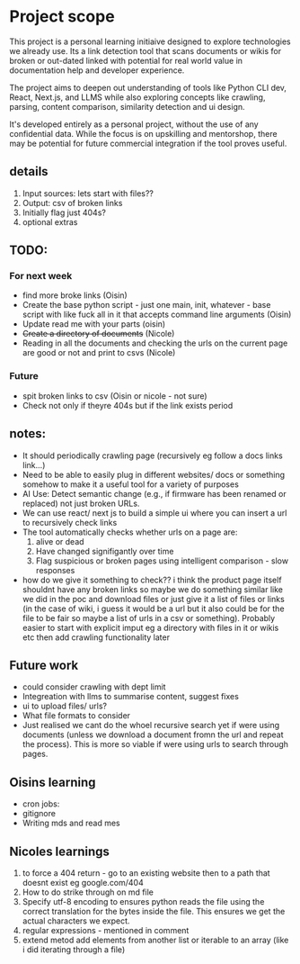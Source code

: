 # Project scope
This project is a personal learning initiaive designed to explore technologies we already use. Its a link detection tool that scans documents or wikis for broken or out-dated linked with potential for real world value in documentation help and developer experience.

The project aims to deepen out understanding of tools like Python CLI dev, React, Next.js, and LLMS while also exploring concepts like crawling, parsing, content comparison, similarity detection and ui design.

It's developed entirely as a personal project, without the use of any confidential data. While the focus is on upskilling and mentorshop, there may be potential for future commercial integration if the tool proves useful.

## details
1. Input sources: lets start with files??
2. Output: csv of broken links
3. Initially flag just 404s?
4. optional extras

## TODO:
### For next week
- find more broke links (Oisin)
- Create the base python script - just one main, init, whatever - base script with like fuck all in it that accepts command line arguments (Oisin)
- Update read me with your parts (oisin)
- ~~Create a directory of documents~~ (Nicole)
- Reading in all the documents and checking the urls on the current page are good or not and print to csvs (Nicole)

### Future
- spit broken links to csv (Oisin or nicole - not sure)
- Check not only if theyre 404s but if the link exists period

## notes:
- It should periodically crawling page (recursively eg follow a docs links link...)
- Need to be able to easily plug in different websites/ docs or something somehow to make it a useful tool for a variety of purposes
- AI Use: Detect semantic change (e.g., if firmware has been renamed or replaced) not just broken URLs.
- We can use react/ next js to build a simple ui where you can insert a url to recursively check links
- The tool automatically checks whether urls on a page are:
    1. alive or dead
    2. Have changed signifigantly over time
    3. Flag suspicious or broken pages using intelligent comparison - slow responses
- how do we give it something to check?? i think the product page itself shouldnt have any broken links so maybe we do something similar like we did in the poc and download files or just give it a list of files or links (in the case of wiki, i guess it would be a url but it also could be for the file to be fair so maybe a list of urls in a csv or something). Probably easier to start with explicit imput eg a directory with files in it or wikis etc then add crawling functionality later

## Future work
- could consider crawling with dept limit
- Integreation with llms to summarise content, suggest fixes
- ui to upload files/ urls?
- What file formats to consider
- Just realised we cant do the whoel recursive search yet if were using documents (unless we download a document fromn the url and repeat the process). This is more so viable if were using urls to search through pages.

## Oisins learning
- cron jobs:
- gitignore
- Writing mds and read mes

## Nicoles learnings
1. to force a 404 return - go to an existing website then to a path that doesnt exist eg google.com/404
2. How to do strike through on md file
3. Specify utf-8 encoding to ensures python reads the file using the correct translation for the bytes inside the file. This ensures we get the actual characters we expect.
4. regular expressions - mentioned in comment
5. extend metod add elements from another list or iterable to an array (like i did iterating through a file)

